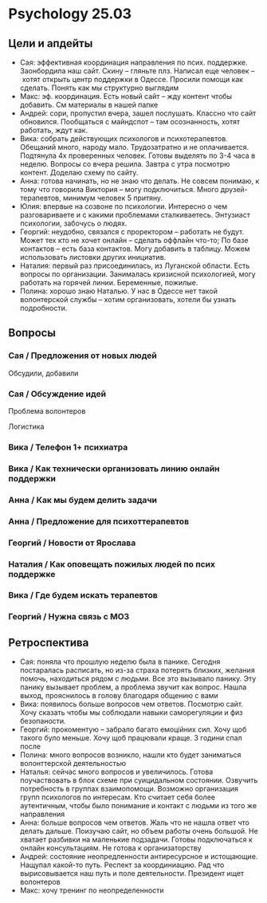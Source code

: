 # Psychology 25.03

## Цели и апдейты

* Сая: эффективная координация направления по псих. поддержке. Заонбордила наш сайт. Скину – гляньте плз. Написал еще человек – хотят открыть центр поддержки в Одессе. Просили помощи как сделать. Понять как мы структурно выглядим
* Макс: эф. координация. Есть новый сайт – жду контент чтобы добавить. См материалы в нашей папке
* Андрей: сори, пропустил вчера, зашел послушать. Классно что сайт обновился. Пообщаться с майндспот – там осознанность, хотят работать, ждут как.
* Вика: собрать действующих психологов и психотерапевтов. Обещаний много, народу мало. Трудозатратно и не оплачивается. Подтянула 4х проверенных человек. Готовы выделять по 3-4 часа в неделю. Вопросы со вчера решила. Завтра с утра посмотрю контент. Доделаю схему по сайту.  
* Анна: готова начинать, но не знаю что делать. Не совсем понимаю, к тому что говорила Виктория – могу подключиться. Много друзей-терапевтов, минимум человек 5 притяну. 
* Юлия: впервые на созвоне по психологии. Интересно о чем разговариваете и с какими проблемами сталкиваетесь. Энтузиаст психологии, забочусь о людях.
* Георгий: неудобно, связался с проректором – работать не будут. Может тех кто не хочет онлайн – сделать оффлайн что-то; По базе контактов – есть база контактов. Могу добавить в таблицу. Можем использовать листовки других инициатив. 
* Наталия: первый раз присоединилась, из Луганской области. Есть вопросы по организации. Занималась кризисной психологией, могу работать на горячей линии. Беременные, пожилые.  
* Полина: хорошо знаю Наталью. У нас в Одессе нет такой волонтерской службы – хотим организовать, хотели бы узнать подробности.

## Вопросы

### Сая / Предложения от новых людей

Обсудили, добавили 

### Сая / Обсуждение идей

Проблема волонтеров

Логистика

### Вика / Телефон 1+ психиатра



### Вика / Как технически организовать линию онлайн поддержки



### Анна / Как мы будем делить задачи



### Анна / Предложение для психоттерапевтов



### Георгий / Новости от Ярослава



### Наталия / Как оповещать пожилых людей по псих поддержке



### Вика / Где будем искать терапевтов



### Георгий / Нужна связь с МОЗ 



## Ретроспектива

* Сая: поняла что прошлую неделю была в панике. Сегодня постаралась расписать, но из-за страха потерять близких, желания помочь, находиться рядом с людьми. Все это вызывало панику. Эту панику вызывает проблем, а проблема звучит как вопрос. Нашла выход, прояснилось в голову благодаря общению с вами 
* Вика: появилось больше вопросов чем ответов. Посмотрю сайт. Хочу сказать чтобы мы соблюдали навыки саморегуляции и физ безопаности.
* Георгий: прокоментую – забрало багато емоційних сил. Хочу щоб такого було меньше. Хочу щоб працювали краще. 3 години спал после
* Полина: много вопросов возникло, нашли кто будет заниматься волонттерской деятельностью
* Наталья: сейчас много вопросов и увеличилось. Готова поучаствовать в блок схеме при суицидальном состоянии. Озвучить потребность в группах взаимопомощи. Возможно организация групп психологов по интересам. Кто считает себя более аутентичным, чтобы было понимание и контакт с людьми из того же направления
* Анна: больше вопросов чем ответов. Жаль что не нашла ответ что делать дальше. Поизучаю сайт, но объем работы очень большой. Не хватает разбивки на маленькие подзадачи. Готовы подключаться к онлайн консультациям. Не готова к организаторству
* Андрей: состояние неопредленности антиресурсное и истощающие. Нащупал какой-то путь. Респект за координиацию. Рад что вырисовывается наш путь и поле деятельности. Президент ищет волонтеров
* Макс: хочу тренинг по неопределенности

